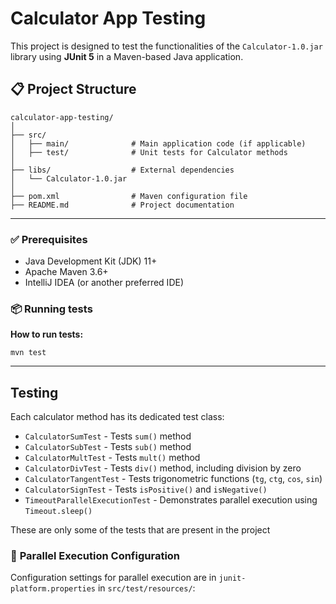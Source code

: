 # Calculator App Testing

This project is designed to test the functionalities of the `Calculator-1.0.jar` library using **JUnit 5** in a Maven-based Java application.

## 📋 **Project Structure**

```
calculator-app-testing/
│
├── src/
│   ├── main/              # Main application code (if applicable)
│   ├── test/              # Unit tests for Calculator methods
│
├── libs/                  # External dependencies
│   └── Calculator-1.0.jar
│
├── pom.xml                # Maven configuration file
├── README.md              # Project documentation
```

---

### ✅ **Prerequisites**

- Java Development Kit (JDK) 11+
- Apache Maven 3.6+
- IntelliJ IDEA (or another preferred IDE)

### 📦 **Running tests**
**How to run tests:**

```
mvn test
```

---

## **Testing**

Each calculator method has its dedicated test class:

- `CalculatorSumTest` - Tests `sum()` method
- `CalculatorSubTest` - Tests `sub()` method
- `CalculatorMultTest` - Tests `mult()` method
- `CalculatorDivTest` - Tests `div()` method, including division by zero
- `CalculatorTangentTest` - Tests trigonometric functions (`tg`, `ctg`, `cos`, `sin`)
- `CalculatorSignTest` - Tests `isPositive()` and `isNegative()`
- `TimeoutParallelExecutionTest` - Demonstrates parallel execution using `Timeout.sleep()`

These are only some of the tests that are present in the project

### 🔗 **Parallel Execution Configuration**

Configuration settings for parallel execution are in `junit-platform.properties` in `src/test/resources/`:


